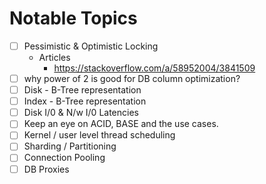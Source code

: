 # Notable Topics

- [ ]  Pessimistic & Optimistic Locking
    -  Articles
        -  https://stackoverflow.com/a/58952004/3841509
- [ ]  why power of 2 is good for DB column optimization?
- [ ]  Disk -  B-Tree representation
- [ ]  Index - B-Tree representation
- [ ]  Disk I/0 & N/w I/0 Latencies
- [ ]  Keep an eye on ACID, BASE and the use cases.
- [ ]  Kernel / user level thread scheduling
- [ ]  Sharding / Partitioning
- [ ]  Connection Pooling
- [ ]  DB Proxies
